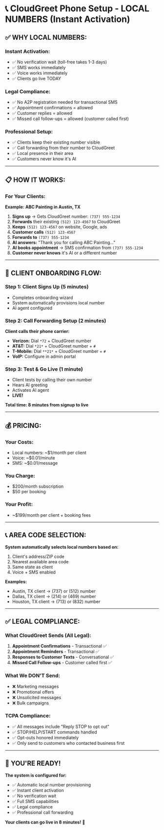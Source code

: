 # 📞 **CloudGreet Phone Setup - LOCAL NUMBERS (Instant Activation)**

## ✅ **WHY LOCAL NUMBERS:**

### **Instant Activation:**
- ✅ No verification wait (toll-free takes 1-3 days)
- ✅ SMS works immediately
- ✅ Voice works immediately
- ✅ Clients go live TODAY

### **Legal Compliance:**
- ✅ No A2P registration needed for transactional SMS
- ✅ Appointment confirmations = allowed
- ✅ Customer replies = allowed
- ✅ Missed call follow-ups = allowed (customer called first)

### **Professional Setup:**
- ✅ Clients keep their existing number visible
- ✅ Call forwarding from their number to CloudGreet
- ✅ Local presence in their area
- ✅ Customers never know it's AI

---

## 📋 **HOW IT WORKS:**

### **For Your Clients:**

**Example: ABC Painting in Austin, TX**

1. **Signs up** → Gets CloudGreet number: `(737) 555-1234`
2. **Forwards** their existing `(512) 123-4567` to CloudGreet
3. **Keeps** `(512) 123-4567` on website, Google, ads
4. **Customer calls** `(512) 123-4567`
5. **Forwards to** `(737) 555-1234`
6. **AI answers:** "Thank you for calling ABC Painting..."
7. **AI books appointment** → SMS confirmation from `(737) 555-1234`
8. **Customer never knows** it's AI or a different number

---

## 🚀 **CLIENT ONBOARDING FLOW:**

### **Step 1: Client Signs Up (5 minutes)**
- Completes onboarding wizard
- System automatically provisions local number
- AI agent configured

### **Step 2: Call Forwarding Setup (2 minutes)**
**Client calls their phone carrier:**
- **Verizon:** Dial `*72` + CloudGreet number
- **AT&T:** Dial `*21*` + CloudGreet number + `#`
- **T-Mobile:** Dial `**21*` + CloudGreet number + `#`
- **VoIP:** Configure in admin portal

### **Step 3: Test & Go Live (1 minute)**
- Client tests by calling their own number
- Hears AI greeting
- Activates AI agent
- **LIVE!**

**Total time: 8 minutes from signup to live**

---

## 💰 **PRICING:**

### **Your Costs:**
- Local numbers: ~$1/month per client
- Voice: ~$0.01/minute
- SMS: ~$0.01/message

### **You Charge:**
- $200/month subscription
- $50 per booking

### **Your Profit:**
- ~$199/month per client + booking fees

---

## 📞 **AREA CODE SELECTION:**

**System automatically selects local numbers based on:**
1. Client's address/ZIP code
2. Nearest available area code
3. Same state as client
4. Voice + SMS enabled

**Examples:**
- Austin, TX client → (737) or (512) number
- Dallas, TX client → (214) or (469) number
- Houston, TX client → (713) or (832) number

---

## ✅ **LEGAL COMPLIANCE:**

### **What CloudGreet Sends (All Legal):**
1. **Appointment Confirmations** - Transactional ✅
2. **Appointment Reminders** - Transactional ✅
3. **Responses to Customer Texts** - Conversational ✅
4. **Missed Call Follow-ups** - Customer called first ✅

### **What We DON'T Send:**
- ❌ Marketing messages
- ❌ Promotional offers
- ❌ Unsolicited messages
- ❌ Bulk campaigns

### **TCPA Compliance:**
- ✅ All messages include "Reply STOP to opt out"
- ✅ STOP/HELP/START commands handled
- ✅ Opt-outs honored immediately
- ✅ Only send to customers who contacted business first

---

## 🎉 **YOU'RE READY!**

**The system is configured for:**
- ✅ Automatic local number provisioning
- ✅ Instant client activation
- ✅ No verification wait
- ✅ Full SMS capabilities
- ✅ Legal compliance
- ✅ Professional call forwarding

**Your clients can go live in 8 minutes!** 🚀
